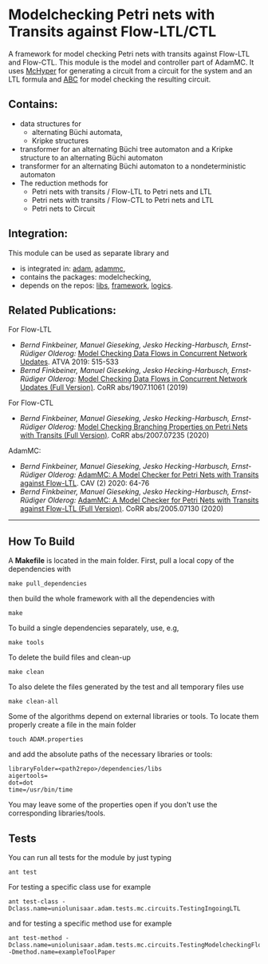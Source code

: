Modelchecking Petri nets with Transits against Flow-LTL/CTL
===========================================================
A framework for model checking Petri nets with transits against Flow-LTL and Flow-CTL.
This module is the model and controller part of AdamMC.
It uses
[McHyper](https://github.com/reactive-systems/MCHyper) for generating a circuit from a circuit for the system and an LTL formula and
[ABC](https://people.eecs.berkeley.edu/~alanmi/abc/) for model checking the resulting circuit.

Contains:
---------
- data structures for
  * alternating Büchi automata,
  * Kripke structures
- transformer for an alternating Büchi tree automaton and a Kripke structure to an alternating Büchi automaton
- transformer for an alternating Büchi automaton to a nondeterministic automaton
- The reduction methods for
  * Petri nets with transits / Flow-LTL to Petri nets and LTL
  * Petri nets with transits / Flow-CTL to Petri nets and LTL
  * Petri nets to Circuit
  
Integration:
------------
This module can be used as separate library and
- is integrated in: [adam](https://github.com/adamtool/adam), [adammc](https://github.com/adamtool/adammc),
- contains the packages: modelchecking,
- depends on the repos: [libs](https://github.com/adamtool/libs), [framework](https://github.com/adamtool/framework), [logics](https://github.com/adamtool/logics).

Related Publications:
---------------------
For Flow-LTL
- _Bernd Finkbeiner, Manuel Gieseking, Jesko Hecking-Harbusch, Ernst-Rüdiger Olderog:_
  [Model Checking Data Flows in Concurrent Network Updates](https://doi.org/10.1007/978-3-030-31784-3_30). ATVA 2019: 515-533
- _Bernd Finkbeiner, Manuel Gieseking, Jesko Hecking-Harbusch, Ernst-Rüdiger Olderog:_
  [Model Checking Data Flows in Concurrent Network Updates (Full Version)](http://arxiv.org/abs/1907.11061). CoRR abs/1907.11061 (2019)
  
For Flow-CTL
- _Bernd Finkbeiner, Manuel Gieseking, Jesko Hecking-Harbusch, Ernst-Rüdiger Olderog:_
  [Model Checking Branching Properties on Petri Nets with Transits (Full Version)](https://arxiv.org/abs/2007.07235). CoRR abs/2007.07235 (2020)

AdamMC:
- _Bernd Finkbeiner, Manuel Gieseking, Jesko Hecking-Harbusch, Ernst-Rüdiger Olderog:_
  [AdamMC: A Model Checker for Petri Nets with Transits against Flow-LTL](https://doi.org/10.1007/978-3-030-53291-8_5). CAV (2) 2020: 64-76
- _Bernd Finkbeiner, Manuel Gieseking, Jesko Hecking-Harbusch, Ernst-Rüdiger Olderog:_
  [AdamMC: A Model Checker for Petri Nets with Transits against Flow-LTL (Full Version)](https://arxiv.org/abs/2005.07130). CoRR abs/2005.07130 (2020)

------------------------------------

How To Build
------------
A __Makefile__ is located in the main folder.
First, pull a local copy of the dependencies with
```
make pull_dependencies
```
then build the whole framework with all the dependencies with
```
make
```
To build a single dependencies separately, use, e.g,
```
make tools
```
To delete the build files and clean-up
```
make clean
```
To also delete the files generated by the test and all temporary files use
```
make clean-all
```
Some of the algorithms depend on external libraries or tools. To locate them properly create a file in the main folder
```
touch ADAM.properties
```
and add the absolute paths of the necessary libraries or tools:
```
libraryFolder=<path2repo>/dependencies/libs
aigertools=
dot=dot
time=/usr/bin/time
```
You may leave some of the properties open if you don't use the corresponding libraries/tools.

Tests
-----
You can run all tests for the module by just typing
```
ant test
```
For testing a specific class use for example
```
ant test-class -Dclass.name=uniolunisaar.adam.tests.mc.circuits.TestingIngoingLTL
```
and for testing a specific method use for example
```
ant test-method -Dclass.name=uniolunisaar.adam.tests.mc.circuits.TestingModelcheckingFlowLTLParallel -Dmethod.name=exampleToolPaper
```
